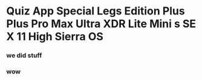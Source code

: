 # Quiz App Special Legs Edition Plus Plus Pro Max Ultra XDR Lite Mini s SE X 11 High Sierra OS 
### we did stuff
### wow
